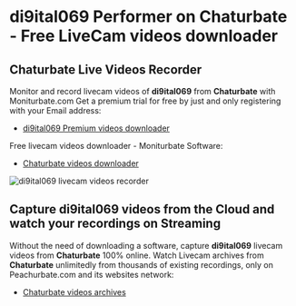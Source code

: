 # di9ital069 Performer on Chaturbate - Free LiveCam videos downloader

## Chaturbate Live Videos Recorder

Monitor and record livecam videos of **di9ital069** from **Chaturbate** with Moniturbate.com
Get a premium trial for free by just and only registering with your Email address:
* [di9ital069 Premium videos downloader](https://moniturbate.com/request-demo-licence-key.html)

Free livecam videos downloader - Moniturbate Software:
* [Chaturbate videos downloader](https://moniturbate.com/moniturbate-download-software.html)

![di9ital069 livecam videos recorder](https://peachurnet.com/templates/moniturbate-software.png)


## Capture di9ital069 videos from the Cloud and watch your recordings on Streaming

Without the need of downloading a software, capture **di9ital069** livecam videos from **Chaturbate** 100% online.
Watch Livecam archives from **Chaturbate** unlimitedly from thousands of existing recordings, only on Peachurbate.com and its websites network:
* [Chaturbate videos archives](https://peachurnet.com/)